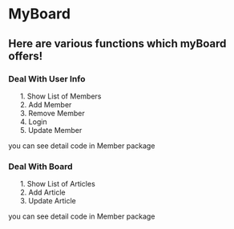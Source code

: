 # MyBoard
<style>
  ul{
    list-style:none;
  }
</style>
<h2>Here are various functions which myBoard offers!</h2>

<h3>Deal With User Info</h3>
<ul>
  <li>1. Show List of Members</li>
  <li>2. Add Member</li>
  <li>3. Remove Member</li>
  <li>4. Login</li>
  <li>5. Update Member</li>
</ul>
<p >you can see detail code in Member package</p>

<h3>Deal With Board</h3>
<ul>
  <li>1. Show List of Articles</li>
  <li>2. Add Article</li>
  <li>3. Update Article</li>
</ul>
<p>you can see detail code in Member package</p>
